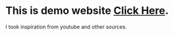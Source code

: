 # This is demo website [Click Here](https://tusharaseri.github.io/eduford/index.html).
I took inspiration from youtube and other sources. 
